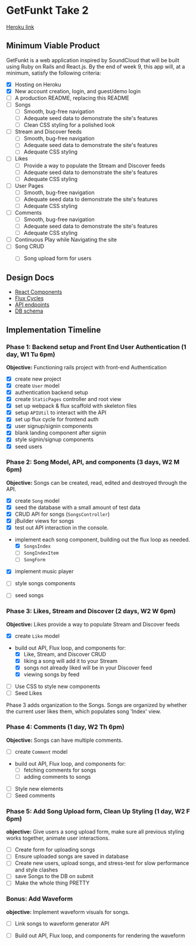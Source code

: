 # GetFunkt Take 2

[Heroku link](http://getfunkt.herokuapp.com/)

## Minimum Viable Product

GetFunkt is a web application inspired by SoundCloud that will be built using Ruby on Rails and React.js.
By the end of week 9, this app will, at a minimum, satisfy the following criteria:

- [x] Hosting on Heroku
- [x] New account creation, login, and guest/demo login
- [ ] A production README, replacing this README
- [ ] Songs
  - [ ] Smooth, bug-free navigation
  - [ ] Adequate seed data to demonstrate the site's features
  - [ ] Clean CSS styling for a polished look
- [ ] Stream and Discover feeds
  - [ ] Smooth, bug-free navigation
  - [ ] Adequate seed data to demonstrate the site's features
  - [ ] Adequate CSS styling
- [ ] Likes
  - [ ] Provide a way to populate the Stream and Discover feeds
  - [ ] Adequate seed data to demonstrate the site's features
  - [ ] Adequate CSS styling
- [ ] User Pages
  - [ ] Smooth, bug-free navigation
  - [ ] Adequate seed data to demonstrate the site's features
  - [ ] Adequate CSS styling
- [ ] Comments
  - [ ] Smooth, bug-free navigation
  - [ ] Adequate seed data to demonstrate the site's features
  - [ ] Adequate CSS styling
- [ ] Continuous Play while Navigating the site
- [ ] Song CRUD
  - [ ] Song upload form for users


## Design Docs

* [React Components][components]
* [Flux Cycles][flux-cycles]
* [API endpoints][api-endpoints]
* [DB schema][schema]

[components]: docs/components.md
[flux-cycles]: docs/flux-cycles.md
[api-endpoints]: docs/api-endpoints.md
[schema]: docs/schema.md


## Implementation Timeline

### Phase 1: Backend setup and Front End User Authentication (1 day, W1 Tu 6pm)

**Objective:** Functioning rails project with front-end Authentication

- [x] create new project
- [x] create `User` model
- [x] authentication backend setup
- [x] create `StaticPages` controller and root view
- [x] set up webpack & flux scaffold with skeleton files
- [x] setup `APIUtil` to interact with the API
- [x] set up flux cycle for frontend auth
- [x] user signup/signin components
- [x] blank landing component after signin
- [x] style signin/signup components
- [x] seed users

### Phase 2: Song Model, API, and components (3 days, W2 M 6pm)

**Objective:** Songs can be created, read, edited and destroyed through
the API.

- [x] create `Song` model
- [x] seed the database with a small amount of test data
- [x] CRUD API for songs (`SongsController`)
- [x] jBuilder views for songs
- [x] test out API interaction in the console.
- implement each song component, building out the flux loop as needed.
  - [x] `SongsIndex`
  - [ ] `SongIndexItem`
  - [ ] `SongForm`
- [x] implement music player
- [ ] style songs components
- [ ] seed songs


### Phase 3: Likes, Stream and Discover (2 days, W2 W 6pm)

**Objective:** Likes provide a way to populate Stream and Discover feeds

- [x] create `Like` model
- build out API, Flux loop, and components for:
  - [x] Like, Stream, and Discover CRUD
  - [x] liking a song will add it to your Stream
  - [x] songs not already liked will be in your Discover feed
  - [x] viewing songs by feed
- [ ] Use CSS to style new components
- [ ] Seed Likes

Phase 3 adds organization to the Songs. Songs are organized by whether the current user likes them, which populates song 'Index' view.

### Phase 4: Comments (1 day, W2 Th 6pm)

**Objective:** Songs can have multiple comments.

- [ ] create `Comment` model
- build out API, Flux loop, and components for:
  - [ ] fetching comments for songs
  - [ ] adding comments to songs
- [ ] Style new elements
- [ ] Seed comments

### Phase 5: Add Song Upload form, Clean Up Styling (1 day, W2 F 6pm)

**objective:** Give users a song upload form, make sure all previous styling works together, animate user interactions.

- [ ] Create form for uploading songs
- [ ] Ensure uploaded songs are saved in database
- [ ] Create new users, upload songs, and stress-test for slow performance and style clashes
- [ ] save Songs to the DB on submit
- [ ] Make the whole thing PRETTY

### Bonus: Add Waveform

**objective:** Implement waveform visuals for songs.
- [ ] Link songs to waveform generator API
- [ ] Build out API, Flux loop, and components for rendering the waveform



[phase-one]: docs/phases/phase1.md
[phase-two]: docs/phases/phase2.md
[phase-three]: docs/phases/phase3.md
[phase-four]: docs/phases/phase4.md
[phase-five]: docs/phases/phase5.md
[phase-six]: docts/phases/phase6.md
